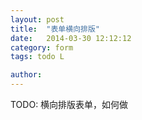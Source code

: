 ```yaml
---
layout: post
title:  "表单横向排版"
date:   2014-03-30 12:12:12
category: form
tags: todo L

author: 
---
```


TODO: 横向排版表单，如何做

